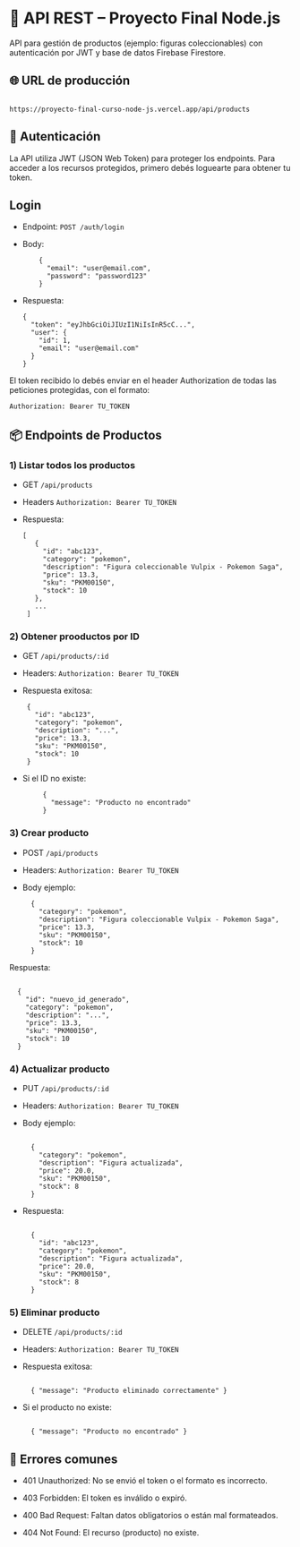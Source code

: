 # 🚀 API REST – Proyecto Final Node.js

API para gestión de productos (ejemplo: figuras coleccionables) con autenticación por JWT y base de datos Firebase Firestore.

## 🌐 URL de producción

```

https://proyecto-final-curso-node-js.vercel.app/api/products

```

## 🔐 Autenticación

La API utiliza JWT (JSON Web Token) para proteger los endpoints.
Para acceder a los recursos protegidos, primero debés loguearte para obtener tu token.

## Login
- Endpoint: `POST /auth/login`
- Body:
  
  ```
      {
        "email": "user@email.com",
        "password": "password123"
      }
  ```

- Respuesta:

    ```
    {
      "token": "eyJhbGciOiJIUzI1NiIsInR5cC...",
      "user": {
        "id": 1,
        "email": "user@email.com"
      }
    }

    ```

El token recibido lo debés enviar en el header Authorization de todas las peticiones protegidas, con el formato:
  
  ` Authorization: Bearer TU_TOKEN `

## 📦 Endpoints de Productos

### 1) Listar todos los productos
   
- GET `/api/products`
- Headers `Authorization: Bearer TU_TOKEN`
- Respuesta:

  
     ```
     [
        {
          "id": "abc123",
          "category": "pokemon",
          "description": "Figura coleccionable Vulpix - Pokemon Saga",
          "price": 13.3,
          "sku": "PKM00150",
          "stock": 10
        },
        ...
      ]
    ```

     
### 2) Obtener prooductos por ID

   
   
- GET `/api/products/:id`
- Headers: `Authorization: Bearer TU_TOKEN`
- Respuesta exitosa:
  
     
     ```
      {
        "id": "abc123",
        "category": "pokemon",
        "description": "...",
        "price": 13.3,
        "sku": "PKM00150",
        "stock": 10
      }
     ```
- Si el ID no existe:
    
   ```
        {
          "message": "Producto no encontrado"
        }

    ```

   
### 3) Crear producto

   
   
- POST `/api/products`

- Headers:
  `Authorization: Bearer TU_TOKEN`

- Body ejemplo:

  ```
    {
      "category": "pokemon",
      "description": "Figura coleccionable Vulpix - Pokemon Saga",
      "price": 13.3,
      "sku": "PKM00150",
      "stock": 10
    }

  ```
Respuesta:

  ```

    {
      "id": "nuevo_id_generado",
      "category": "pokemon",
      "description": "...",
      "price": 13.3,
      "sku": "PKM00150",
      "stock": 10
    }

  ```



### 4) Actualizar producto

   
   
- PUT `/api/products/:id`

- Headers:
  `Authorization: Bearer TU_TOKEN`

- Body ejemplo:

  ```

    {
      "category": "pokemon",
      "description": "Figura actualizada",
      "price": 20.0,
      "sku": "PKM00150",
      "stock": 8
    }

  ```
- Respuesta:

  ```

    {
      "id": "abc123",
      "category": "pokemon",
      "description": "Figura actualizada",
      "price": 20.0,
      "sku": "PKM00150",
      "stock": 8
    }

  ```


### 5) Eliminar producto

   
   
- DELETE `/api/products/:id`

- Headers:
  `Authorization: Bearer TU_TOKEN`

- Respuesta exitosa:

  ```

    { "message": "Producto eliminado correctamente" }
  
  ```

- Si el producto no existe:

  ```

    { "message": "Producto no encontrado" }

  ```


## 🚧 Errores comunes

- 401 Unauthorized:
  No se envió el token o el formato es incorrecto.

- 403 Forbidden:
  El token es inválido o expiró.

- 400 Bad Request:
  Faltan datos obligatorios o están mal formateados.

- 404 Not Found:
  El recurso (producto) no existe.
